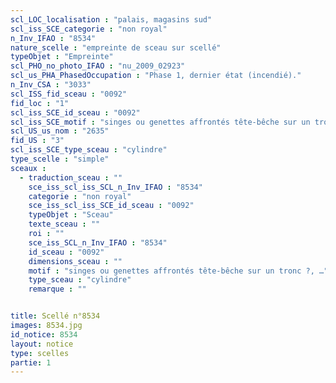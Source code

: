 ```yaml
---
scl_LOC_localisation : "palais, magasins sud"
scl_iss_SCE_categorie : "non royal"
n_Inv_IFAO : "8534"
nature_scelle : "empreinte de sceau sur scellé"
typeObjet : "Empreinte"
scl_PHO_no_photo_IFAO : "nu_2009_02923"
scl_us_PHA_PhasedOccupation : "Phase 1, dernier état (incendié)."
n_Inv_CSA : "3033"
scl_ISS_fid_sceau : "0092"
fid_loc : "1"
scl_iss_SCE_id_sceau : "0092"
scl_iss_SCE_motif : "singes ou genettes affrontés tête-bêche sur un tronc ?, …"
scl_US_us_nom : "2635"
fid_US : "3"
scl_iss_SCE_type_sceau : "cylindre"
type_scelle : "simple"
sceaux :
  - traduction_sceau : ""
    sce_iss_scl_iss_SCL_n_Inv_IFAO : "8534"
    categorie : "non royal"
    sce_iss_scl_iss_SCE_id_sceau : "0092"
    typeObjet : "Sceau"
    texte_sceau : ""
    roi : ""
    sce_iss_SCL_n_Inv_IFAO : "8534"
    id_sceau : "0092"
    dimensions_sceau : ""
    motif : "singes ou genettes affrontés tête-bêche sur un tronc ?, …"
    type_sceau : "cylindre"
    remarque : ""


title: Scellé n°8534
images: 8534.jpg
id_notice: 8534
layout: notice
type: scelles
partie: 1
---
```

